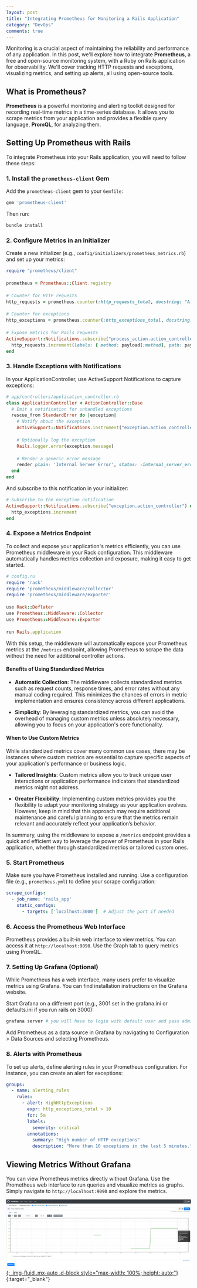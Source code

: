 ```yaml
---
layout: post
title: "Integrating Prometheus for Monitoring a Rails Application"
category: "DevOps"
comments: true
---
```

Monitoring is a crucial aspect of maintaining the reliability and performance of any application. In this post, we'll explore how to integrate **Prometheus**, a free and open-source monitoring system, with a Ruby on Rails application for observability. We'll cover tracking HTTP requests and exceptions, visualizing metrics, and setting up alerts, all using open-source tools.

## What is Prometheus?

**Prometheus** is a powerful monitoring and alerting toolkit designed for recording real-time metrics in a time-series database. It allows you to scrape metrics from your application and provides a flexible query language, **PromQL**, for analyzing them.

## Setting Up Prometheus with Rails

To integrate Prometheus into your Rails application, you will need to follow these steps:

### 1. Install the `prometheus-client` Gem

Add the `prometheus-client` gem to your `Gemfile`:

```ruby
gem 'prometheus-client'
```

Then run:

```bash
bundle install
```

### 2. Configure Metrics in an Initializer

Create a new initializer (e.g., `config/initializers/prometheus_metrics.rb`) and set up your metrics:

```ruby
require "prometheus/client"

prometheus = Prometheus::Client.registry

# Counter for HTTP requests
http_requests = prometheus.counter(:http_requests_total, docstring: "A counter of HTTP requests made.", labels: [:method, :path])

# Counter for exceptions
http_exceptions = prometheus.counter(:http_exceptions_total, docstring: "Total number of exceptions raised.")

# Expose metrics for Rails requests
ActiveSupport::Notifications.subscribe("process_action.action_controller") do |name, start, finish, id, payload|
  http_requests.increment(labels: { method: payload[:method], path: payload[:path] })
end
```

### 3. Handle Exceptions with Notifications

In your ApplicationController, use ActiveSupport Notifications to capture exceptions:

```ruby
# app/controllers/application_controller.rb
class ApplicationController < ActionController::Base
  # Emit a notification for unhandled exceptions
  rescue_from StandardError do |exception|
    # Notify about the exception
    ActiveSupport::Notifications.instrument("exception.action_controller", exception: exception)

    # Optionally log the exception
    Rails.logger.error(exception.message)

    # Render a generic error message
    render plain: 'Internal Server Error', status: :internal_server_error
  end
end
```

And subscribe to this notification in your initializer:

```ruby
# Subscribe to the exception notification
ActiveSupport::Notifications.subscribe("exception.action_controller") do |name, start, finish, id, payload|
  http_exceptions.increment
end
```

### 4. Expose a Metrics Endpoint

To collect and expose your application's metrics efficiently, you can use Prometheus middleware in your Rack configuration. This middleware automatically handles metrics collection and exposure, making it easy to get started.

```ruby
# config.ru
require 'rack'
require 'prometheus/middleware/collector'
require 'prometheus/middleware/exporter'

use Rack::Deflater
use Prometheus::Middleware::Collector
use Prometheus::Middleware::Exporter

run Rails.application
```

With this setup, the middleware will automatically expose your Prometheus metrics at the `/metrics` endpoint, allowing Prometheus to scrape the data without the need for additional controller actions.

#### Benefits of Using Standardized Metrics

- **Automatic Collection**: The middleware collects standardized metrics such as request counts, response times, and error rates without any manual coding required. This minimizes the chances of errors in metric implementation and ensures consistency across different applications.

- **Simplicity**: By leveraging standardized metrics, you can avoid the overhead of managing custom metrics unless absolutely necessary, allowing you to focus on your application's core functionality.

#### When to Use Custom Metrics

While standardized metrics cover many common use cases, there may be instances where custom metrics are essential to capture specific aspects of your application's performance or business logic.

- **Tailored Insights**: Custom metrics allow you to track unique user interactions or application performance indicators that standardized metrics might not address.

- **Greater Flexibility**: Implementing custom metrics provides you the flexibility to adapt your monitoring strategy as your application evolves. However, keep in mind that this approach may require additional maintenance and careful planning to ensure that the metrics remain relevant and accurately reflect your application’s behavior.

In summary, using the middleware to expose a `/metrics` endpoint provides a quick and efficient way to leverage the power of Prometheus in your Rails application, whether through standardized metrics or tailored custom ones.

### 5. Start Prometheus

Make sure you have Prometheus installed and running. Use a configuration file (e.g., `prometheus.yml`) to define your scrape configuration:

```yaml
scrape_configs:
  - job_name: 'rails_app'
    static_configs:
      - targets: ['localhost:3000']  # Adjust the port if needed
```

### 6. Access the Prometheus Web Interface

Prometheus provides a built-in web interface to view metrics. You can access it at `http://localhost:9090`. Use the Graph tab to query metrics using PromQL.

### 7. Setting Up Grafana (Optional)

While Prometheus has a web interface, many users prefer to visualize metrics using Grafana. You can find installation instructions on the Grafana website.

Start Grafana on a different port (e.g., 3001 set in the grafana.ini or defaults.ini if you run rails on 3000):

```bash
grafana server # you will have to login with default user and pass admin/admin
```

Add Prometheus as a data source in Grafana by navigating to Configuration > Data Sources and selecting Prometheus.

### 8. Alerts with Prometheus

To set up alerts, define alerting rules in your Prometheus configuration. For instance, you can create an alert for exceptions:

```yaml
groups:
  - name: alerting_rules
    rules:
      - alert: HighHttpExceptions
        expr: http_exceptions_total > 10
        for: 5m
        labels:
          severity: critical
        annotations:
          summary: "High number of HTTP exceptions"
          description: "More than 10 exceptions in the last 5 minutes."
```

## Viewing Metrics Without Grafana

You can view Prometheus metrics directly without Grafana. Use the Prometheus web interface to run queries and visualize metrics as graphs. Simply navigate to `http://localhost:9090` and explore the metrics.

[![Prometheus](/public/images/prometheus.png){: .img-fluid .mx-auto .d-block style="max-width: 100%; height: auto;"}](/public/images/prometheus.png){:target="_blank"}
